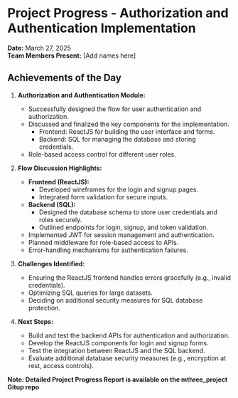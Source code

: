 # Project Progress - Authorization and Authentication Implementation

**Date:** March 27, 2025  
**Team Members Present:** [Add names here]  

## Achievements of the Day
1. **Authorization and Authentication Module:**
   - Successfully designed the flow for user authentication and authorization.
   - Discussed and finalized the key components for the implementation.
     - Frontend: ReactJS for building the user interface and forms.
     - Backend: SQL for managing the database and storing credentials.
   - Role-based access control for different user roles.

2. **Flow Discussion Highlights:**
   - **Frontend (ReactJS):**
     - Developed wireframes for the login and signup pages.
     - Integrated form validation for secure inputs.
   - **Backend (SQL):**
     - Designed the database schema to store user credentials and roles securely.
     - Outlined endpoints for login, signup, and token validation.
   - Implemented JWT for session management and authentication.
   - Planned middleware for role-based access to APIs.
   - Error-handling mechanisms for authentication failures.

3. **Challenges Identified:**
   - Ensuring the ReactJS frontend handles errors gracefully (e.g., invalid credentials).
   - Optimizing SQL queries for large datasets.
   - Deciding on additional security measures for SQL database protection.

4. **Next Steps:**
   - Build and test the backend APIs for authentication and authorization.
   - Develop the ReactJS components for login and signup forms.
   - Test the integration between ReactJS and the SQL backend.
   - Evaluate additional database security measures (e.g., encryption at rest, access controls).
     
**Note: Detailed Project Progress Report is available on the mthree_project Gitup repo**


